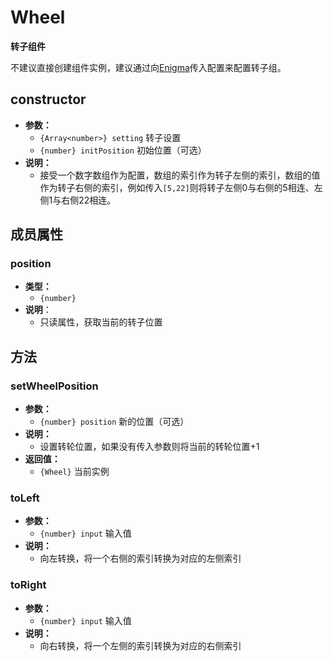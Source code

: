 # Wheel

**转子组件**

不建议直接创建组件实例，建议通过向[Enigma](/enigma)传入配置来配置转子组。

## constructor

- **参数：**
  - `{Array<number>} setting` 转子设置
  - `{number} initPosition` 初始位置（可选）
- **说明：**
  - 接受一个数字数组作为配置，数组的索引作为转子左侧的索引，数组的值作为转子右侧的索引，例如传入`[5,22]`则将转子左侧0与右侧的5相连、左侧1与右侧22相连。

## 成员属性

### position

- **类型：**
  - `{number}`
- **说明**：
  - 只读属性，获取当前的转子位置

## 方法

### setWheelPosition

- **参数：**
  - `{number} position` 新的位置（可选）
- **说明：**
  - 设置转轮位置，如果没有传入参数则将当前的转轮位置+1
- **返回值：**
  - `{Wheel}` 当前实例


### toLeft

- **参数：**
  - `{number} input` 输入值
- **说明：**
  - 向左转换，将一个右侧的索引转换为对应的左侧索引

### toRight

- **参数：**
  - `{number} input` 输入值
- **说明：**
  - 向右转换，将一个左侧的索引转换为对应的右侧索引
